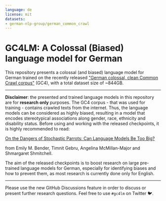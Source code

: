 ```yaml
---
language: de
license: mit
datasets:
- german-nlp-group/german_common_crawl
---
```


# GC4LM: A Colossal (Biased) language model for German

This repository presents a colossal (and biased) language model for German trained on the recently released
["German colossal, clean Common Crawl corpus"](https://german-nlp-group.github.io/projects/gc4-corpus.html) (GC4),
with a total dataset size of ~844GB.

---

**Disclaimer**: the presented and trained language models in this repository are for **research only** purposes.
The GC4 corpus - that was used for training - contains crawled texts from the internet. Thus, the language models can
be considered as highly biased, resulting in a model that encodes stereotypical associations along gender, race,
ethnicity and disability status. Before using and working with the released checkpoints, it is highly recommended
to read:

[On the Dangers of Stochastic Parrots: Can Language Models Be Too Big?](https://faculty.washington.edu/ebender/papers/Stochastic_Parrots.pdf)

from Emily M. Bender, Timnit Gebru, Angelina McMillan-Major and Shmargaret Shmitchell.

The aim of the released checkpoints is to boost research on large pre-trained language models for German, especially
for identifying biases and how to prevent them, as most research is currently done only for English.

---

Please use the new GitHub Discussions feature in order to discuss or present further research questions.
Feel free to use `#gc4lm` on Twitter 🐦.